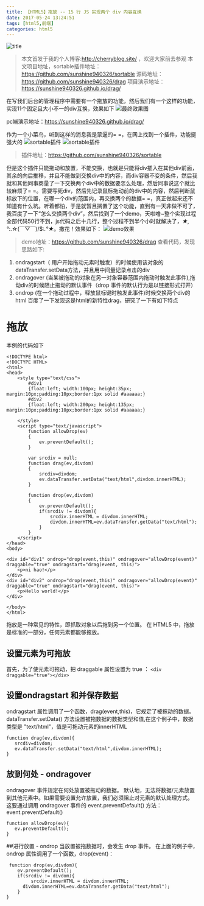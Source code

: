 ```yaml
---
title: 【HTML5】拖放 -- 15 行 JS 实现两个 div 内容互换
date: 2017-05-24 13:24:51
tags: [html5,前端] 
categories: html5
---
```

![title](http://img.blog.csdn.net/20170810184000297?watermark/2/text/aHR0cDovL2Jsb2cuY3Nkbi5uZXQvc3Vuc2hpbmU5NDAzMjY=/font/5a6L5L2T/fontsize/400/fill/I0JBQkFCMA==/dissolve/70/gravity/SouthEast)

<!--more-->
> 本文首发于我的个人博客:http://cherryblog.site/ ，欢迎大家前去参观
> 本文项目地址，sortable插件地址：https://github.com/sunshine940326/sortable
> 源码地址：https://github.com/sunshine940326/drag
> 项目演示地址：https://sunshine940326.github.io/drag/

 在写我们后台的管理程序中需要有一个拖放的功能，然后我们有一个这样的功能，实现11个固定且大小不一的div互换，效果如下
![最终效果图](https://user-gold-cdn.xitu.io/2017/5/24/c9919143af8ac22486c3fb9fcfd5b981)

pc端演示地址：https://sunshine940326.github.io/drag/

作为一个小菜鸟，听到这样的消息我是蒙逼的= =，在网上找到一个插件，功能挺强大的
![sortable插件](https://user-gold-cdn.xitu.io/2017/5/24/0c1b872fd140ad1053ec1a7f0b03fa75)
![sortable插件](https://user-gold-cdn.xitu.io/2017/5/24/3b43ace9a1ed0d25d21a9e694604c71f)
> 插件地址：https://github.com/sunshine940326/sortable

但是这个插件只能拖动和放置，不能交换，也就是只能将div插入在其他div前面，其余的向后推移，并且不能做到交换div中的内容，而div容器不变的条件，然后我就和其他同事商量了一下交换两个div中的数据要怎么处理，然后同事说这个就比较麻烦了= =。需要写死div，然后先记录鼠标拖动前的div中的内容，然后判断鼠标放下的位置，在哪一个div的范围内，再交换两个的数据= =，真正做起来还不知道有什么坑。听着都怕，于是就暂且搁置了这个功能，直到有一天非做不可了，我百度了一下“怎么交换两个div”，然后找到了一个demo，天啦噜~整个实现过程全部代码50行不到，js代码之后十几行，整个过程不到半个小时就解决了，*★,°*:.☆\(￣▽￣)/$:*.°★*。撒花！效果如下：
![demo效果](https://user-gold-cdn.xitu.io/2017/5/24/e214bb0885534cf1b13f15cb563563e3)
> demo地址：https://github.com/sunshine940326/drag
查看代码，发现思路如下:

 1. ondragstart（ 用户开始拖动元素时触发）的时候使用该对象的dataTransfer.setData方法，并且用中间量记录点击的div
 2. ondragover (当某被拖动的对象在另一对象容器范围内拖动时触发此事件),拖动div的时候阻止拖动的默认事件（drop 事件的默认行为是以链接形式打开）
 3. ondrop (在一个拖动过程中，释放鼠标键时触发此事件)时候交换两个div的html
 百度了一下发现这是html的新特性drag，研究了一下有如下特点
# 拖放
本例的代码如下
```
<!DOCTYPE html>
<!DOCTYPE HTML>
<html>
<head>
    <style type="text/css">
        #div1
        {float:left; width:100px; height:35px; margin:10px;padding:10px;border:1px solid #aaaaaa;}
        #div2
        {float:left; width:200px; height:135px; margin:10px;padding:10px;border:1px solid #aaaaaa;}

    </style>
    <script type="text/javascript">
        function allowDrop(ev)
        {
            ev.preventDefault();
        }

        var srcdiv = null;
        function drag(ev,divdom)
        {
            srcdiv=divdom;
            ev.dataTransfer.setData("text/html",divdom.innerHTML);
        }

        function drop(ev,divdom)
        {
            ev.preventDefault();
            if(srcdiv != divdom){
                srcdiv.innerHTML = divdom.innerHTML;
                divdom.innerHTML=ev.dataTransfer.getData("text/html");
            }
        }
    </script>
</head>
<body>

<div id="div1" ondrop="drop(event,this)" ondragover="allowDrop(event)" draggable="true" ondragstart="drag(event, this)">
    <p>ni hao!</p>
</div>
<div id="div2" ondrop="drop(event,this)" ondragover="allowDrop(event)" draggable="true" ondragstart="drag(event, this)">
    <p>Hello world!</p>
</div>

</body>
</html>
```
拖放是一种常见的特性，即抓取对象以后拖到另一个位置。
在 HTML5 中，拖放是标准的一部分，任何元素都能够拖放。
## 设置元素为可拖放
首先，为了使元素可拖动，把 draggable 属性设置为 true ：
`<div draggable="true"></div>`
## 设置ondragstart 和并保存数据
ondragstart 属性调用了一个函数，drag(event,this)，它规定了被拖动的数据。dataTransfer.setData() 方法设置被拖数据的数据类型和值,在这个例子中，数据类型是 "text/html"，值是可拖动元素的innerHTML
```
function drag(ev,divdom){
   srcdiv=divdom;
   ev.dataTransfer.setData("text/html",divdom.innerHTML);
}
```
## 放到何处 - ondragover
ondragover 事件规定在何处放置被拖动的数据。
默认地，无法将数据/元素放置到其他元素中。如果需要设置允许放置，我们必须阻止对元素的默认处理方式。
这要通过调用 ondragover 事件的 event.preventDefault() 方法：
event.preventDefault()
```
function allowDrop(ev){
   ev.preventDefault();
}
``` 
##进行放置 - ondrop
当放置被拖数据时，会发生 drop 事件。
在上面的例子中，ondrop 属性调用了一个函数，drop(event)：
```
 function drop(ev,divdom){
    ev.preventDefault();
    if(srcdiv != divdom){
         srcdiv.innerHTML = divdom.innerHTML;
      divdom.innerHTML=ev.dataTransfer.getData("text/html");
    }
}
``` 
 

 
 